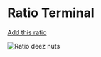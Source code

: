 # Ratio Terminal

[Add this ratio](https://discord.com/api/oauth2/authorize?client_id=893355749441417287&permissions=67584&scope=bot)

![Ratio deez nuts](https://i.imgur.com/SWX4mUY.png)
